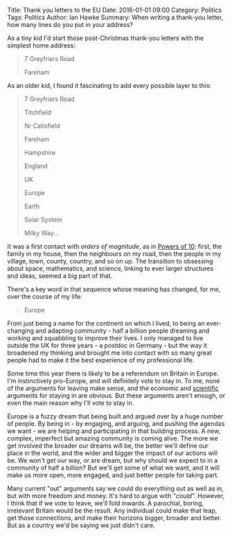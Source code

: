 Title: Thank you letters to the EU
Date: 2016-01-01 09:00
Category: Politics
Tags: Politics
Author: Ian Hawke
Summary: When writing a thank-you letter, how many lines do you put in your address?

As a tiny kid I'd start those post-Christmas thank-you letters with the simplest home address:

> 7 Greyfriars Road
>
> Fareham

As an older kid, I found it fascinating to add every possible layer to this:

> 7 Greyfriars Road
>
> Titchfield
>
> Nr Catisfield
>
> Fareham
>
> Hampshire
>
> England
>
> UK
>
> Europe
>
> Earth
>
> Solar System
>
> Milky Way...

It was a first contact with *orders of magnitude*, as in [Powers of 10](https://www.youtube.com/watch?v=0fKBhvDjuy0): first, the family in my house, then the neighbours on my road, then the people in my village, town, county, country, and so on up. The transition to obsessing about space, mathematics, and science, linking to ever larger structures and ideas, seemed a big part of that.

There's a key word in that sequence whose meaning has changed, for me, over the course of my life:

> Europe

From just being a name for the continent on which I lived, to being an ever-changing and adapting community - half a billion people dreaming and working and squabbling to improve their lives. I only managed to live outside the UK for three years - a postdoc in Germany - but the way it broadened my thinking and brought me into contact with so many great people had to make it the best experience of my professional life.

Some time this year there is likely to be a referendum on Britain in Europe. I'm instinctively pro-Europe, and will definitely vote to stay in. To me, none of the arguments for leaving make sense, and the economic and [scientific](http://scientistsforeu.uk/) arguments for staying in are obvious. But these arguments aren't enough, or even the main reason why I'll vote to stay in.

Europe is a fuzzy dream that being built and argued over by a huge number of people. By being in - by engaging, and arguing, and pushing the agendas we want - we are helping and participating in that building process. A new, complex, imperfect but amazing community is coming alive. The more we get involved the broader our dreams will be, the better we'll define our place in the world, and the wider and bigger the impact of our actions will be. We won't get our way, or are dream, but why should we expect to in a community of half a billion? But we'll get some of what we want, and it will make us more open, more engaged, and just better people for taking part.

Many current "out" arguments say we could do everything out as well as in, but with more freedom and money. It's hard to argue with "*could*". However, I think that if we vote to leave, we'll fold inwards. A parochial, boring, irrelevant Britain would be the result. Any individual could make that leap, get those connections, and make their horizons bigger, broader and better. But as a country we'd be saying we just didn't care.
